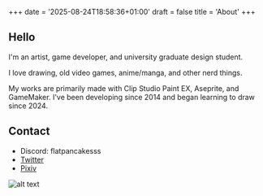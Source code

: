 +++
date = '2025-08-24T18:58:36+01:00'
draft = false
title = 'About'
+++
## Hello

I'm an artist, game developer, and university graduate design student.

I love drawing, old video games, anime/manga, and other nerd things.

My works are primarily made with Clip Studio Paint EX, Aseprite, and GameMaker. I've been developing since 2014 and began learning to draw since 2024.

## Contact
- Discord: flatpancakesss
- [Twitter](https://x.com/flatpancakesss)
- [Pixiv](https://www.pixiv.net/en/users/53132406)

![alt text](images/gspin.gif)